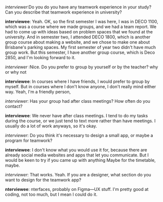 *interviewer*:Do you do you have any teamwork experience in your study? Can you describe that teamwork experience in university?

**interviewee**: Yeah. OK, so the first semester I was here, I was in DECO 1100, which was a course where we made groups, and we had a team report. We had to come up with ideas based on problem spaces that we found at the university. And in semester two, I attended DECO 1800, which is another group course about making a website, and we chose to make one about Brisbane's parking spaces. My first semester of year two didn't have much group work. But this semester, I have another group course, which is Deco 2850, and I'm looking forward to it.

*interviewer* :Nice. Do you prefer to group by yourself or by the teacher? why or why not

**interviewee**: In courses where I have friends, I would prefer to group by myself. But in courses where I don't know anyone, I don't really mind either way. Yeah, I'm a friendly person, 

*interviewer*: Has your group had after class meetings? How often do you contact?

**interviewee**: We never have after class meetings. I tend to do my tasks during the course, or we just tend to text more rather than have meetings. I usually do a lot of work anyways, so it's okay.

*interviewer*: Do you think it's necessary to design a small app, or maybe a program for teamwork?

**interviewee**: I don't know what you would use it for, because there are already social media websites and apps that let you communicate. But I would be keen to try if you came up with anything Maybe for the timetable, maybe.

*interviewer*: That works. Yeah. If you are a designer, what section do you want to design for the teamwork app?

**nterviewee**: nterfaces, probably on Figma—UX stuff. I'm pretty good at coding, not too much, but I mean I could do it.

